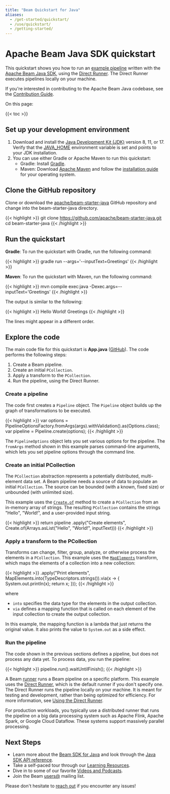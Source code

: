 ```yaml
---
title: "Beam Quickstart for Java"
aliases:
  - /get-started/quickstart/
  - /use/quickstart/
  - /getting-started/
---
```

<!--
Licensed under the Apache License, Version 2.0 (the "License");
you may not use this file except in compliance with the License.
You may obtain a copy of the License at

http://www.apache.org/licenses/LICENSE-2.0

Unless required by applicable law or agreed to in writing, software
distributed under the License is distributed on an "AS IS" BASIS,
WITHOUT WARRANTIES OR CONDITIONS OF ANY KIND, either express or implied.
See the License for the specific language governing permissions and
limitations under the License.
-->

# Apache Beam Java SDK quickstart

This quickstart shows you how to run an
[example pipeline](https://github.com/apache/beam-starter-java) written with
the [Apache Beam Java SDK](/documentation/sdks/java), using the
[Direct Runner](/documentation/runners/direct/). The Direct Runner executes
pipelines locally on your machine.

If you're interested in contributing to the Apache Beam Java codebase, see the
[Contribution Guide](/contribute).

On this page:

{{< toc >}}

## Set up your development environment

1. Download and install the
  [Java Development Kit (JDK)](https://www.oracle.com/technetwork/java/javase/downloads/index.html)
  version 8, 11, or 17. Verify that the
  [JAVA_HOME](https://docs.oracle.com/javase/8/docs/technotes/guides/troubleshoot/envvars001.html)
  environment variable is set and points to your JDK installation.
2. You can use either Gradle or Apache Maven to run this quickstart:
    - Gradle: Install [Gradle](https://gradle.org/install/).
    - Maven: Download [Apache Maven](https://maven.apache.org/download.cgi) and
     follow the [installation guide](https://maven.apache.org/install.html)
     for your operating system.

## Clone the GitHub repository

Clone or download the
[apache/beam-starter-java](https://github.com/apache/beam-starter-java) GitHub
repository and change into the beam-starter-java directory.

{{< highlight >}}
git clone https://github.com/apache/beam-starter-java.git
cd beam-starter-java
{{< /highlight >}}

## Run the quickstart

**Gradle**: To run the quickstart with Gradle, run the following command:

{{< highlight >}}
gradle run --args='--inputText=Greetings'
{{< /highlight >}}

**Maven**: To run the quickstart with Maven, run the following command:

{{< highlight >}}
mvn compile exec:java -Dexec.args=--inputText='Greetings'
{{< /highlight >}}

The output is similar to the following:

{{< highlight >}}
Hello
World!
Greetings
{{< /highlight >}}

The lines might appear in a different order.

## Explore the code

The main code file for this quickstart is **App.java** 
([GitHub](https://github.com/apache/beam-starter-java/blob/main/src/main/java/com/example/App.java)).
The code performs the following steps:

1. Create a Beam pipeline.
3. Create an initial `PCollection`.
3. Apply a transform to the `PCollection`.
4. Run the pipeline, using the Direct Runner.

### Create a pipeline

The code first creates a `Pipeline` object. The `Pipeline` object builds up the
graph of transformations to be executed.

{{< highlight >}}
var options = PipelineOptionsFactory.fromArgs(args).withValidation().as(Options.class);
var pipeline = Pipeline.create(options);
{{< /highlight >}}

The `PipelineOptions` object lets you set various options for the pipeline. The
`fromArgs` method shown in this example parses command-line arguments, which
lets you set pipeline options through the command line.

### Create an initial PCollection

The `PCollection` abstraction represents a potentially distributed,
multi-element data set. A Beam pipeline needs a source of data to populate an
initial `PCollection`. The source can be bounded (with a known, fixed size) or
unbounded (with unlimited size).

This example uses the
[`Create.of`](https://beam.apache.org/releases/javadoc/current/org/apache/beam/sdk/transforms/Create.html)
method to create a `PCollection` from an in-memory array of strings. The
resulting `PCollection` contains the strings "Hello", "World!", and a
user-provided input string.

{{< highlight >}}
return pipeline
	.apply("Create elements", Create.of(Arrays.asList("Hello", "World!", inputText)))
{{< /highlight >}}

### Apply a transform to the PCollection

Transforms can change, filter, group, analyze, or otherwise process the
elements in a `PCollection`. This example uses the
[`MapElements`](https://beam.apache.org/releases/javadoc/current/org/apache/beam/sdk/transforms/MapElements.html)
transform, which maps the elements of a collection into a new collection:

{{< highlight >}}
.apply("Print elements",
		MapElements.into(TypeDescriptors.strings()).via(x -> {
			System.out.println(x);
				return x;
			}));
{{< /highlight >}}

where

* `into` specifies the data type for the elements in the output collection.
* `via` defines a mapping function that is called on each element of the input
  collection to create the output collection.

In this example, the mapping function is a lambda that just returns the
original value. It also prints the value to `System.out` as a side effect.

### Run the pipeline

The code shown in the previous sections defines a pipeline, but does not
process any data yet. To process data, you run the pipeline:

{{< highlight >}}
pipeline.run().waitUntilFinish();
{{< /highlight >}}

A Beam [runner](https://beam.apache.org/documentation/basics/#runner) runs a
Beam pipeline on a specific platform. This example uses the
[Direct Runner](https://beam.apache.org/releases/javadoc/2.3.0/org/apache/beam/runners/direct/DirectRunner.html),
which is the default runner if you don't specify one. The Direct Runner runs
the pipeline locally on your machine. It is meant for testing and development,
rather than being optimized for efficiency. For more information, see
[Using the Direct Runner](https://beam.apache.org/documentation/runners/direct/).

For production workloads, you typically use a distributed runner that runs the
pipeline on a big data processing system such as Apache Flink, Apache Spark, or
Google Cloud Dataflow. These systems support massively parallel processing.

## Next Steps

* Learn more about the [Beam SDK for Java](/documentation/sdks/java/)
  and look through the
  [Java SDK API reference](https://beam.apache.org/releases/javadoc).
* Take a self-paced tour through our
  [Learning Resources](/documentation/resources/learning-resources).
* Dive in to some of our favorite
  [Videos and Podcasts](/documentation/resources/videos-and-podcasts).
* Join the Beam [users@](/community/contact-us) mailing list.

Please don't hesitate to [reach out](/community/contact-us) if you encounter any
issues!
